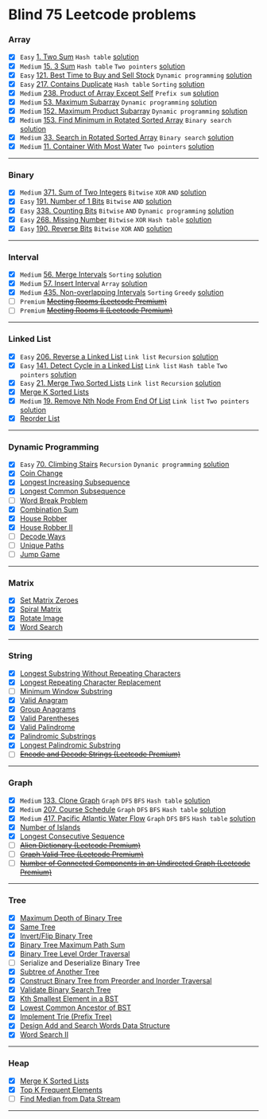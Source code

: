 # Blind 75 Leetcode problems
### Array
- [x] ` Easy ` [1. Two Sum](https://leetcode.com/problems/two-sum/) `Hash table` [solution](./array/1.Two%20Sum.cpp)
- [x] `Medium` [15. 3 Sum](https://leetcode.com/problems/3sum/) `Hash table` `Two pointers` [solution](./array/15.3Sum.cpp)
- [x] ` Easy ` [121. Best Time to Buy and Sell Stock](https://leetcode.com/problems/best-time-to-buy-and-sell-stock/) `Dynamic programming` [solution](./array/121.Best%20Time%20to%20Buy%20and%20Sell%20Stock.cpp) 
- [x] ` Easy ` [217. Contains Duplicate](https://leetcode.com/problems/contains-duplicate/) `Hash table` `Sorting` [solution](./array/217.Contains%20Duplicate.cpp)
- [x] `Medium` [238. Product of Array Except Self](https://leetcode.com/problems/product-of-array-except-self/) `Prefix sum` [solution](./array/238.Product%20of%20Array%20Except%20Self.cpp)
- [x] `Medium` [53. Maximum Subarray](https://leetcode.com/problems/maximum-subarray/) `Dynamic programming`  [solution](./array/53.Maximum%20Subarray.cpp)
- [x] `Medium` [152. Maximum Product Subarray](https://leetcode.com/problems/maximum-product-subarray/) `Dynamic programming` [solution](./array/152.Maximum%20Product%20Subarray.cpp)
- [x] `Medium` [153. Find Minimum in Rotated Sorted Array](https://leetcode.com/problems/find-minimum-in-rotated-sorted-array/) `Binary search` [solution](./array/153.Find%20Minimum%20in%20Rotated%20Sorted%20Array.cpp)
- [x] `Medium` [33. Search in Rotated Sorted Array](https://leetcode.com/problems/search-in-rotated-sorted-array/) `Binary search` [solution](./array/33.Search%20in%20Rotated%20Sorted%20Array.cpp)
- [x] `Medium` [11. Container With Most Water](https://leetcode.com/problems/container-with-most-water/) `Two pointers` [solution](./array/11.Container%20With%20Most%20Water.cpp)
****

### Binary
- [x] `Medium` [371. Sum of Two Integers](https://leetcode.com/problems/sum-of-two-integers/) `Bitwise` `XOR` `AND` [solution](./binary/371.Sum%20of%20Two%20Integers.cpp)
- [x] ` Easy ` [191. Number of 1 Bits](https://leetcode.com/problems/number-of-1-bits/) `Bitwise` `AND` [solution](./binary/191.Number%20of%201%20Bits.cpp)
- [x] ` Easy ` [338. Counting Bits](https://leetcode.com/problems/counting-bits/) `Bitwise` `AND` `Dynamic programming` [solution](./binary/338.Counting%20Bits.cpp) 
- [x] ` Easy ` [268. Missing Number](https://leetcode.com/problems/missing-number/) `Bitwise` `XOR` `Hash table` [solution](./binary/268.Missing%20Number.cpp)
- [x] ` Easy ` [190. Reverse Bits](https://leetcode.com/problems/reverse-bits/) `Bitwise` `XOR` `AND` [solution](./binary/190.Reverse%20Bits.cpp)
****

### Interval
- [x] `Medium` [56. Merge Intervals](https://leetcode.com/problems/merge-intervals/) `Sorting` [solution](./interval/56.Merge%20Intervals.cpp)
- [x] `Medium` [57. Insert Interval](https://leetcode.com/problems/insert-interval/) `Array` [solution](./interval/57.Insert%20Interval.cpp)
- [x] `Medium` [435. Non-overlapping Intervals](https://leetcode.com/problems/non-overlapping-intervals/) `Sorting` `Greedy` [solution](./interval/435.Non-overlapping%20Intervals.cpp)
- [ ] `Premium` ~~[Meeting Rooms (Leetcode Premium)](https://leetcode.com/problems/meeting-rooms/)~~
- [ ] `Premium` ~~[Meeting Rooms II (Leetcode Premium)](https://leetcode.com/problems/meeting-rooms-ii/)~~
****

### Linked List
- [x] ` Easy ` [206. Reverse a Linked List](https://leetcode.com/problems/reverse-linked-list/) `Link list` `Recursion` [solution](./linked%20list/206.Reverse%20Linked%20List.cpp)
- [x] ` Easy ` [141. Detect Cycle in a Linked List](https://leetcode.com/problems/linked-list-cycle/) `Link list` `Hash table` `Two pointers` [solution](./linked%20list/141.Linked%20List%20Cycle.cpp)
- [x] ` Easy ` [21. Merge Two Sorted Lists](https://leetcode.com/problems/merge-two-sorted-lists/) `Link list` `Recursion` [solution](./linked%20list/21.Merge%20Two%20Sorted%20Lists.cpp)
- [x] [Merge K Sorted Lists](https://leetcode.com/problems/merge-k-sorted-lists/)
- [x] `Medium` [19. Remove Nth Node From End Of List](https://leetcode.com/problems/remove-nth-node-from-end-of-list/) `Link list` `Two pointers` [solution](./linked%20list/19.Remove%20Nth%20Node%20From%20End%20of%20List.cpp)
- [x] [Reorder List](https://leetcode.com/problems/reorder-list/)
****

### Dynamic Programming
- [x] ` Easy ` [70. Climbing Stairs](https://leetcode.com/problems/climbing-stairs/) `Recursion` `Dynanic programming` [solution](./dynamic%20programming/70.Climbing%20Stairs.cpp)
- [x] [Coin Change](https://leetcode.com/problems/coin-change/)
- [x] [Longest Increasing Subsequence](https://leetcode.com/problems/longest-increasing-subsequence/)
- [x] [Longest Common Subsequence](https://leetcode.com/problems/longest-common-subsequence/)
- [ ] [Word Break Problem](https://leetcode.com/problems/word-break/)
- [x] [Combination Sum](https://leetcode.com/problems/combination-sum-iv/)
- [x] [House Robber](https://leetcode.com/problems/house-robber/)
- [x] [House Robber II](https://leetcode.com/problems/house-robber-ii/)
- [ ] [Decode Ways](https://leetcode.com/problems/decode-ways/)
- [ ] [Unique Paths](https://leetcode.com/problems/unique-paths/)
- [ ] [Jump Game](https://leetcode.com/problems/jump-game/)
****

### Matrix
- [x] [Set Matrix Zeroes](https://leetcode.com/problems/set-matrix-zeroes/)
- [x] [Spiral Matrix](https://leetcode.com/problems/spiral-matrix/)
- [x] [Rotate Image](https://leetcode.com/problems/rotate-image/)
- [x] [Word Search](https://leetcode.com/problems/word-search/)
****

### String
- [x] [Longest Substring Without Repeating Characters](https://leetcode.com/problems/longest-substring-without-repeating-characters/)
- [x] [Longest Repeating Character Replacement](https://leetcode.com/problems/longest-repeating-character-replacement/)
- [ ] [Minimum Window Substring](https://leetcode.com/problems/minimum-window-substring/)
- [x] [Valid Anagram](https://leetcode.com/problems/valid-anagram/)
- [x] [Group Anagrams](https://leetcode.com/problems/group-anagrams/)
- [x] [Valid Parentheses](https://leetcode.com/problems/valid-parentheses/)
- [x] [Valid Palindrome](https://leetcode.com/problems/valid-palindrome/)
- [x] [Palindromic Substrings](https://leetcode.com/problems/palindromic-substrings/)
- [x] [Longest Palindromic Substring](https://leetcode.com/problems/longest-palindromic-substring/)
- [ ] ~~[Encode and Decode Strings (Leetcode Premium)](https://leetcode.com/problems/encode-and-decode-strings/)~~
****

### Graph
- [x] `Medium` [133. Clone Graph](https://leetcode.com/problems/clone-graph/) `Graph` `DFS` `BFS` `Hash table` [solution](./graph/133.Clone%20Graph.cpp) 
- [x] `Medium` [207. Course Schedule](https://leetcode.com/problems/course-schedule/) `Graph` `DFS` `BFS` `Hash table` [solution](./graph/207.Course%20Schedule.cpp)
- [x] `Medium` [417. Pacific Atlantic Water Flow](https://leetcode.com/problems/pacific-atlantic-water-flow/) `Graph` `DFS` `BFS` `Hash table` [solution](./graph/417.Pacific%20Atlantic%20Water%20Flow.cpp)
- [x] [Number of Islands](https://leetcode.com/problems/number-of-islands/)
- [x] [Longest Consecutive Sequence](https://leetcode.com/problems/longest-consecutive-sequence/)
- [ ] ~~[Alien Dictionary (Leetcode Premium)](https://leetcode.com/problems/alien-dictionary/)~~
- [ ] ~~[Graph Valid Tree (Leetcode Premium)](https://leetcode.com/problems/graph-valid-tree/)~~
- [ ] ~~[Number of Connected Components in an Undirected Graph (Leetcode Premium)](https://leetcode.com/problems/number-of-connected-components-in-an-undirected-graph/)~~
****

### Tree
- [x] [Maximum Depth of Binary Tree](https://leetcode.com/problems/maximum-depth-of-binary-tree/)
- [x] [Same Tree](https://leetcode.com/problems/same-tree/)
- [x] [Invert/Flip Binary Tree](https://leetcode.com/problems/invert-binary-tree/)
- [x] [Binary Tree Maximum Path Sum](https://leetcode.com/problems/binary-tree-maximum-path-sum/)
- [x] [Binary Tree Level Order Traversal](https://leetcode.com/problems/binary-tree-level-order-traversal/)
- [ ] Serialize and Deserialize Binary Tree
- [x] [Subtree of Another Tree](https://leetcode.com/problems/subtree-of-another-tree/)
- [x] [Construct Binary Tree from Preorder and Inorder Traversal](https://leetcode.com/problems/construct-binary-tree-from-preorder-and-inorder-traversal/)
- [x] [Validate Binary Search Tree](https://leetcode.com/problems/validate-binary-search-tree/)
- [x] [Kth Smallest Element in a BST](https://leetcode.com/problems/kth-smallest-element-in-a-bst/)
- [x] [Lowest Common Ancestor of BST](https://leetcode.com/problems/lowest-common-ancestor-of-a-binary-search-tree/)
- [x] [Implement Trie (Prefix Tree)](https://leetcode.com/problems/implement-trie-prefix-tree/)
- [x] [Design Add and Search Words Data Structure](https://leetcode.com/problems/design-add-and-search-words-data-structure/)
- [x] [Word Search II](https://leetcode.com/problems/word-search-ii/)
****

### Heap
- [x] [Merge K Sorted Lists](https://leetcode.com/problems/merge-k-sorted-lists/)
- [x] [Top K Frequent Elements](https://leetcode.com/problems/top-k-frequent-elements/)
- [ ] [Find Median from Data Stream](https://leetcode.com/problems/find-median-from-data-stream/)
****


